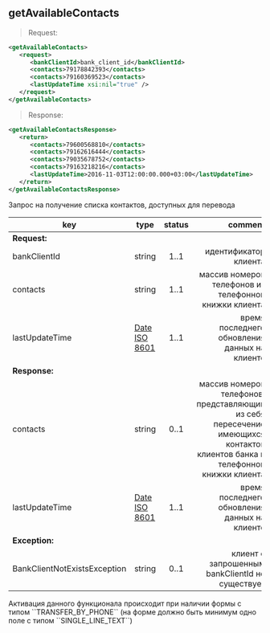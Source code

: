 ## getAvailableContacts

> Request:

```xml
<getAvailableContacts>
   <request>
      <bankClientId>bank_client_id</bankClientId>
      <contacts>79178842393</contacts>
      <contacts>79160369523</contacts>
      <lastUpdateTime xsi:nil="true" />
   </request>
</getAvailableContacts>
```

> Response:

```xml
<getAvailableContactsResponse>
   <return>
      <contacts>79600568810</contacts>
      <contacts>79162616444</contacts>
      <contacts>79035678752</contacts>
      <contacts>79163218216</contacts>
      <lastUpdateTime>2016-11-03T12:00:00.000+03:00</lastUpdateTime>
   </return>
</getAvailableContactsResponse>
```

Запрос на получение списка контактов, доступных для перевода

key | type | status | comment
--- | ---- | :----: | ---:
**Request:** | | |
bankClientId | string | 1..1 | идентификатор клиента
contacts | string | 1..1 | массив номеров телефонов из телефонной книжки клиента
lastUpdateTime | [Date ISO 8601](https://ru.wikipedia.org/wiki/ISO_8601) | 1..1 | время последнего обновления данных на клиенте
**Response:** | | |
contacts | string | 0..1 | массив номеров телефонов, представляющий из себя пересечение имеющихся контактов клиентов банка и телефонной книжки клиента
lastUpdateTime | [Date ISO 8601](https://ru.wikipedia.org/wiki/ISO_8601) | 1..1 | время последнего обновления данных на клиенте
**Exception:** | | |
BankClientNotExistsException | string | 0..1 | клиент с запрошенным bankClientId не существует

<aside class="warning">Активация данного функционала происходит при наличии формы c типом ``TRANSFER_BY_PHONE`` (на форме должно быть минимум одно поле c типом ``SINGLE_LINE_TEXT``)</aside>
